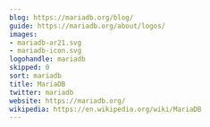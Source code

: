 ```yaml
---
blog: https://mariadb.org/blog/
guide: https://mariadb.org/about/logos/
images:
- mariadb-ar21.svg
- mariadb-icon.svg
logohandle: mariadb
skipped: 0
sort: mariadb
title: MariaDB
twitter: mariadb
website: https://mariadb.org/
wikipedia: https://en.wikipedia.org/wiki/MariaDB
---
```

